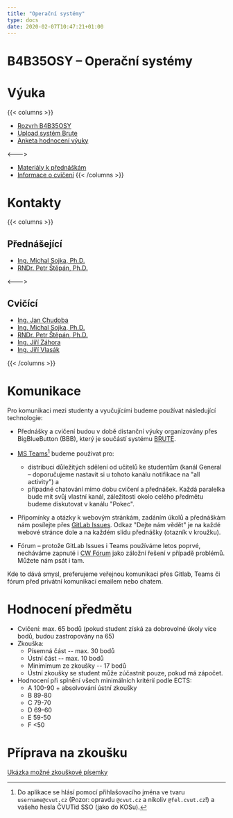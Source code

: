 ```yaml
---
title: "Operační systémy"
type: docs
date: 2020-02-07T10:47:21+01:00
---
```


# B4B35OSY – Operační systémy

# Výuka
{{< columns >}}
- [Rozvrh B4B35OSY](https://www.fel.cvut.cz/cz/education/rozvrhy-ng.B201/public/html/predmety/46/83/p4683606.html)
- [Upload systém Brute](https://cw.felk.cvut.cz/brute/)
- [Anketa hodnocení výuky](https://www.fel.cvut.cz/cz/anketa/)

<--->

- [Materiály k přednáškám](/docs/prednasky/)
- [Informace o cvičení](/docs/cviceni/)
{{< /columns >}}

# Kontakty
{{< columns >}}
## Přednášející
- [Ing. Michal Sojka, Ph.D.][ms]
- [RNDr. Petr Štěpán, Ph.D.][ps]

[ms]: mailto:sojkam1@fel.cvut.cz
[ps]: mailto:stepan@fel.cvut.cz

<--->

## Cvičící
- [Ing. Jan Chudoba][hch]
- [Ing. Michal Sojka, Ph.D.][ms]
- [RNDr. Petr Štěpán, Ph.D.][ps]
- [Ing. Jiří Záhora][jz]
- [Ing. Jiří Vlasák][jv]

[hch]: mailto:jan.chudoba@ciirc.cvut.cz
[jz]: mailto:jiri.zahora@cvut.cz
[ms]: mailto:sojkam1@fel.cvut.cz
[ps]: mailto:stepan@fel.cvut.cz
[jv]: mailto:jiri.vlasak.2@cvut.cz
{{< /columns >}}

# Komunikace

Pro komunikaci mezi studenty a vyučujícími budeme používat následující
technologie:

- Přednášky a cvičení budou v době distanční výuky organizovány přes
  BigBlueButton (BBB), který je součástí systému [BRUTE](https://cw.felk.cvut.cz/brute/student/course/1134).

- [MS Teams][][^1] budeme používat pro:
  - distribuci důležitých sdělení od učitelů ke studentům (kanál
    General – doporučujeme nastavit si u tohoto kanálu notifikace na
    "all activity") a
  - případné chatování mimo dobu cvičení a přednášek. Každá
    paralelka bude mít svůj vlastní kanál, záležitosti okolo celého
    předmětu budeme diskutovat v kanálu "Pokec".

- Připomínky a otázky k webovým stránkám, zadáním úkolů a přednáškám
  nám posílejte přes [GitLab
  Issues](https://gitlab.fel.cvut.cz/osy/osy.pages.fel.cvut.cz/-/issues).
  Odkaz "Dejte nám vědět" je na každé webové stránce dole a na každém
  slidu přednášky (otazník v kroužku).

- Fórum – protože GitLab Issues i Teams používáme letos poprvé,
  necháváme zapnuté i [CW
  Fórum](https://cw.felk.cvut.cz/forum/forum-1663.html) jako záložní
  řešení v případě problémů. Můžete nám psát i tam.

<!-- Se cvičícími a přednášejícími komunikujte osobně na cvičeních a -->
<!-- přednáškách. Otázky a připomínky, zejména ty, které mohou zajímat i -->
<!-- ostatní, směřujte na [GitLab Issues][]. Případně můžete použít i -->
<!-- [diskuzní fórum][], které ale chceme používat primárně pro komunikaci -->
<!-- od vyučujících směrem ke studentům. -->

Kde to dává smysl, preferujeme veřejnou komunikaci přes Gitlab, Teams
či fórum před privátní komunikací emailem nebo chatem.

[GitLab Issues]: https://gitlab.fel.cvut.cz/osy/osy.pages.fel.cvut.cz/-/issues?scope=all&utf8=%E2%9C%93&state=all
[diskuzní fórum]: https://cw.felk.cvut.cz/forum/forum-1663.html
[MS Teams]: https://teams.microsoft.com/

# Hodnocení předmětu
- Cvičení: max. 65 bodů (pokud student získá za dobrovolné úkoly více bodů, budou zastropovány na 65)
- Zkouška:
    - Písemná část -- max. 30 bodů
    - Ústní část -- max. 10 bodů
    - Minimimum ze zkoušky -- 17 bodů
    - Ústní zkoušky se student může zúčastnit pouze, pokud má zápočet.
- Hodnocení při splnění všech minimálních kritérií podle ECTS:
    - A 100-90 + absolvování ústní zkoušky
    - B 89-80
    - C 79-70
    - D 69-60
    - E 59-50
    - F <50

# Příprava na zkoušku
[Ukázka možné zkouškové písemky](pdf/ukazka-zkousky.pdf)

[^1]: Do aplikace se hlásí pomocí přihlašovacího jména ve tvaru
    `username@cvut.cz` (Pozor: opravdu `@cvut.cz` a nikoliv
    `@fel.cvut.cz`!) a vašeho hesla ČVUTid SSO (jako do KOSu).
